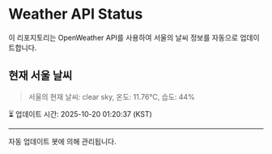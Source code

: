 
# Weather API Status

이 리포지토리는 OpenWeather API를 사용하여 서울의 날씨 정보를 자동으로 업데이트합니다.

## 현재 서울 날씨
> 서울의 현재 날씨: clear sky, 온도: 11.76°C, 습도: 44%

⏳ 업데이트 시간: 2025-10-20 01:20:37 (KST)

---
자동 업데이트 봇에 의해 관리됩니다.
